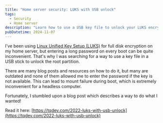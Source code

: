 ```yaml
---
title: "Home server security: LUKS with USB unlock"
tags:
  - Security
  - Home server
description: "Learn how to use a USB key file to unlock your LUKS encrypted root partition"
pubDatetime: 2024-11-07
---
```


I've been using [Linux Unified Key Setup (LUKS)](https://en.wikipedia.org/wiki/Linux_Unified_Key_Setup) for full disk encryption on my home server, but entering a long password on every boot can be quite inconvenient. That's why I was searching for a way to use a key file in a USB stick to unlock the root partition.

There are many blog posts and resources on how to do it, but many are outdated and none of them allowed me to enter the password if the key is not available. This can lead to mount failure during boot, which is extremely inconvenient for a headless computer.

Fortunately, I stumbled upon a blog post which describes a way to do what I wanted!

Read it here: [https://tqdev.com/2022-luks-with-usb-unlock](https://tqdev.com/2022-luks-with-usb-unlock)
